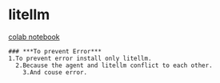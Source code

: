 # litellm
[colab notebook](https://colab.research.google.com/drive/1eL__kDpCwR35frHCVYh3eYlhgC3RezpV?usp=sharing)
```
### ***To prevent Error***
1.To prevent error install only litellm.
  2.Because the agent and litellm conflict to each other.
    3.And couse error.
```
